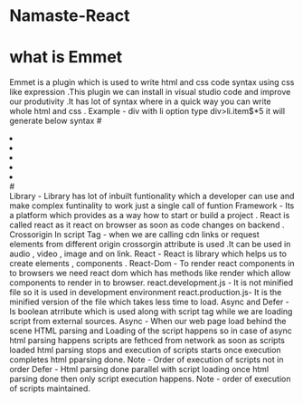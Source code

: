 # Namaste-React
# what is Emmet
Emmet is a plugin which is used to write html and css code syntax using css like expression .This plugin we can install in visual studio code and improve our produtivity .It has lot of syntax where in a quick way you can write whole html and css .
Example - div with li option type div>li.item$*5  it will generate below syntax
#<div>
  	<li class="item1"></li>
  	<li class="item2"></li>
  	<li class="item3"></li>
  	<li class="item4"></li>
  	<li class="item5"></li>
#</div>
Library - Library has lot of inbuilt funtionality which a developer can use and make complex funtinality to work just a single call of funtion
Framework - Its a platform which provides as a way how to start or build a project .
React is called react as it react on browser as soon as code changes on backend .
Crossorigin In script Tag - when we are calling cdn links or request elements from different origin crossorgin attribute is used .It can be used in audio , video , image and on link.
React - React is library which helps us to create elements , components .
React-Dom - To render react components in to browsers we need react dom which has methods like render which allow components to render in to browser.
react.development.js - It is not minified file so it is used in development environment
react.production.js- It is the minified version of the file which takes less time to load. 
Async and Defer - Is boolean atrribute which is used along with script tag while we are loading script from external sources.
Async - When our web page load behind the scene HTML parsing and Loading of the script happens so in case of async html parsing happens scripts are fethced from network as soon as scripts loaded html parsing stops and execution of scripts starts once execution completes html pparsing done.
Note - Order of execution of scripts not in order
Defer - Html parsing done parallel with script loading once html parsing done then only script execution happens.
Note - order of execution of scripts maintained.



